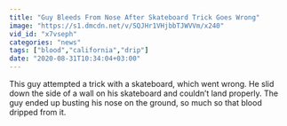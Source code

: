 ```yaml
---
title: "Guy Bleeds From Nose After Skateboard Trick Goes Wrong"
image: "https://s1.dmcdn.net/v/SQJHr1VHjbbTJWVVm/x240"
vid_id: "x7vseph"
categories: "news"
tags: ["blood","california","drip"]
date: "2020-08-31T10:34:04+03:00"
---
```

This guy attempted a trick with a skateboard, which went wrong. He slid down the side of a wall on his skateboard and couldn’t land properly. The guy ended up busting his nose on the ground, so much so that blood dripped from it.
